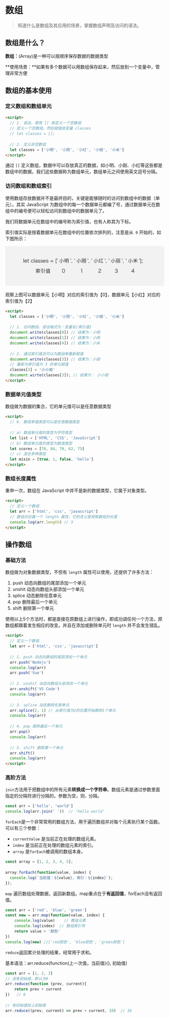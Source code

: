 # 数组

> 知道什么是数组及其应用的场景，掌握数组声明及访问的语法。

## 数组是什么？

**数组：**(Array)是一种可以按顺序保存数据的数据类型

**使用场景：**如果有多个数据可以用数组保存起来，然后放到一个变量中，管理非常方便

## 数组的基本使用

### 定义数组和数组单元

```html
<script>
  // 1. 语法，使用 [] 来定义一个空数组
  // 定义一个空数组，然后赋值给变量 classes
  // let classes = [];

  // 2. 定义非空数组
  let classes = ['小明', '小刚', '小红', '小丽', '小米']
</script>
```

通过 `[]` 定义数组，数据中可以存放真正的数据，如小明、小刚、小红等这些都是数组中的数据，我们这些数据称为数组单元，数组单元之间使用英文逗号分隔。

### 访问数组和数组索引

使用数组存放数据并不是最终目的，关键是能够随时的访问到数组中的数据（单元）。其实 JavaScript 为数组中的每一个数据单元都编了号，通过数据单元在数组中的编号便可以轻松访问到数组中的数据单元了。

我们将数据单元在数组中的编号称为索引值，也有人称其为下标。

索引值实际是按着数据单元在数组中的位置依次排列的，注意是从` 0` 开始的，如下图所示：

![array](../images/J6v9NglsSA1KUcq.jpg)

观察上图可以数据单元【小明】对应的索引值为【0】，数据单元【小红】对应的索引值为【2】

```html
<script>
  let classes = ['小明', '小刚', '小红', '小丽', '小米']
  
  // 1. 访问数组，语法格式为：变量名[索引值]
  document.write(classes[0]) // 结果为：小明
  document.write(classes[1]) // 结果为：小刚
  document.write(classes[4]) // 结果为：小米
  
  // 2. 通过索引值还可以为数组单重新赋值
  document.write(classes[3]) // 结果为：小丽
  // 重新为索引值为 3 的单元赋值
  classes[3] = '小小丽'
  document.wirte(classes[3]); // 结果为： 小小丽
</script>
```

### 数据单元值类型

数组做为数据的集合，它的单元值可以是任意数据类型

```html
<script>
  // 6. 数组单值类型可以是任意数据类型

  // a) 数组单元值的类型为字符类型
  let list = ['HTML', 'CSS', 'JavaScript']
  // b) 数组单元值的类型为数值类型
  let scores = [78, 84, 70, 62, 75]
  // c) 混合多种类型
  let mixin = [true, 1, false, 'hello']
</script>
```

### 数组长度属性

重申一次，数组在 JavaScript 中并不是新的数据类型，它属于对象类型。

```html
<script>
  // 定义一个数组
  let arr = ['html', 'css', 'javascript']
  // 数组对应着一个 length 属性，它的含义是获取数组的长度
  console.log(arr.length) // 3
</script>
```

## 操作数组

### 基础方法

数组做为对象数据类型，不但有 `length` 属性可以使用，还提供了许多方法：

1. push 动态向数组的尾部添加一个单元
2. unshit 动态向数组头部添加一个单元
3. splice 动态删除任意单元
4. pop 删除最后一个单元
5. shift 删除第一个单元

使用以上5个方法时，都是直接在原数组上进行操作，即成功调任何一个方法，原数组都跟着发生相应的改变。并且在添加或删除单元时 `length` 并不会发生错乱。

```html
<script>
  // 定义一个数组
  let arr = ['html', 'css', 'javascript']

  // 1. push 动态向数组的尾部添加一个单元
  arr.push('Nodejs')
  console.log(arr)
  arr.push('Vue')

  // 2. unshit 动态向数组头部添加一个单元
  arr.unshift('VS Code')
  console.log(arr)

  // 3. splice 动态删除任意单元
  arr.splice(2, 1) // 从索引值为2的位置开始删除1个单元
  console.log(arr)

  // 4. pop 删除最后一个单元
  arr.pop()
  console.log(arr)

  // 5. shift 删除第一个单元
  arr.shift()
  console.log(arr)
</script>
```

### 高阶方法

`join`方法用于把数组中的所有元素**转换成一个字符串**。数组元素是通过参数里面指定的分隔符进行分隔的，参数为空，则`，`分隔。

```js
const arr = ['hello', 'world']
console.log(arr.join(' '))  // 'hello world'
```

`forEach`是一个非常常用的数组方法，用于遍历数组并对每个元素执行某个函数。可以有三个参数：

- `currentValue` 是当前正在处理的数组元素。
- `index` 是当前正在处理的数组元素的索引。
- `array` 是`forEach`被调用的数组本身。

```js
const array = [1, 2, 3, 4, 5];  

array.forEach(function(value, index) {  
  console.log(`当前值：${value}, 索引：${index}`);  
});
```

`map` 遍历数组处理数据，返回新数组。map重点在于**有返回值**，forEach没有返回值。

```js
const arr = ['red', 'blue', 'green']
const new = arr.map(function(value, index) {
    console.log(value)    // 数组元素
    console.log(index)  // 数组索引号
    return value + '颜色'
})
console.log(new) //['red颜色', 'blue颜色', 'green颜色']
```

`reduce`返回累计处理的结果，经常用于求和。

基本语法：arr.reduce(function(上一次值，当前值){}, 初始值)

```js
const arr = [1, 2, 3]
// 没有初始值，默认为0
arr.reduce(function (prev, current){
    return prev + current
})   // 6

// 有初始值加上初始值
arr.reduce((prev, current) => prev + current, 10)  // 16
```



